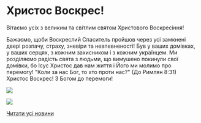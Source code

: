 # Христос Воскрес!

Вітаємо усіх з великим та світлим святом Христового Воскресіння!

Бажаємо, щоби Воскреслий Спаситель пройшов через усі замкнені двері розпачу, страху, зневіри та невпевненості! Був у ваших домівках, у ваших серцях, з кожним захисником і з кожним українцем.
Ми розділяємо радість свята з людьми, що вимушено покинули свої домівки, бо Ісус Христос дав нам життя і Його ми молимо про перемогу!
"Коли за нас Бог, то хто проти нас?" (До Римлян 8:31)
Христос Воскрес! З Богом до перемоги!


![](/images/blog/христос-воскрес/великдень22_1.jpg)



![](/images/blog/христос-воскрес/великдень22.png)



[Читати усі новини](/news)

